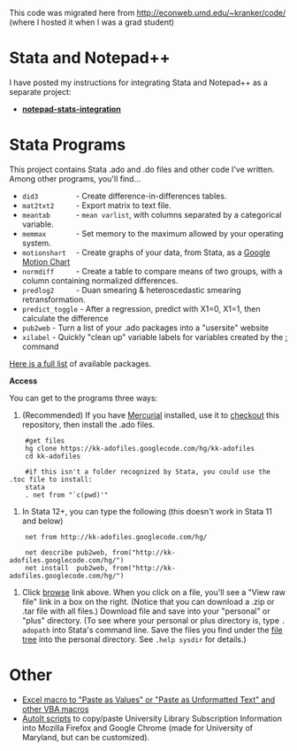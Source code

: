 This code was migrated here from http://econweb.umd.edu/~kranker/code/
(where I hosted it when I was a grad student)




# Stata and Notepad++ #

I have posted my instructions for integrating Stata and Notepad++ as a separate project:

  * **[notepad-stats-integration](http://code.google.com/p/notepad-stats-integration/)**


# Stata Programs #

This project contains Stata .ado and .do files and other code I've written.
Among other programs, you'll find...

  * `did3         ` - Create difference-in-differences tables.
  * `mat2txt2     ` - Export matrix to text file.
  * `meantab      ` - `mean varlist`, with columns separated by a categorical variable.
  * `memmax       ` - Set memory to the maximum allowed by your operating system.
  * `motionshart  ` - Create graphs of your data, from Stata, as a [Google Motion Chart](http://code.google.com/apis/visualization/documentation/gallery/motionchart.html)
  * `normdiff     ` - Create a table to compare means of two groups, with a column containing normalized differences.
  * `predlog2     ` - Duan smearing & heteroscedastic smearing retransformation.
  * `predict_toggle` -  After a regression, predict with X1=0, X1=1, then calculate the difference
  * `pub2web` - Turn a list of your .ado packages into a "usersite" website
  * `xilabel` -  Quickly "clean up" variable labels for variables created by the [: ](xi.md) command

[Here is a full list](http://code.google.com/p/kk-adofiles/source/browse/stata.toc) of available packages.

**Access**

You can get to the programs three ways:
  1. (Recommended) If you have [Mercurial](http://code.google.com/p/support/wiki/GettingStarted#Working_with_your_Source_Repository) installed, use it to [checkout](http://code.google.com/p/kk-adofiles/source/checkout) this repository, then install the .ado files.
```
    #get files
    hg clone https://kk-adofiles.googlecode.com/hg/kk-adofiles 
    cd kk-adofiles

    #if this isn't a folder recognized by Stata, you could use the .toc file to install:
    stata
    . net from "`c(pwd)'"
```
  1. In Stata 12+, you can type the following (this doesn't work in Stata 11 and below)
```
    net from http://kk-adofiles.googlecode.com/hg/
 
    net describe pub2web, from("http://kk-adofiles.googlecode.com/hg/")
    net install  pub2web, from("http://kk-adofiles.googlecode.com/hg/")
```
  1. Click [browse](http://code.google.com/p/kk-adofiles/source/browse/) link above. When you click on a file, you'll see a "View raw file" link in a box on the right. (Notice that you can download a .zip or .tar file with all files.) Download file and save into your "personal" or "plus" directory.  (To see where your personal or plus directory is, type `. adopath` into Stata's command line.  Save the files you find under the [file tree](http://code.google.com/p/kk-adofiles/source/browse/) into the personal directory.  See `.help sysdir` for details.)


# Other #
  * [Excel macro to "Paste as Values" or "Paste as Unformatted Text"  and other VBA macros](http://code.google.com/p/kk-adofiles/wiki/ExcelPasteValuesEtc)
  * [AutoIt scripts](http://code.google.com/p/kk-adofiles/source/browse/#hg%2Fumd-researchport) to copy/paste University Library Subscription Information into Mozilla Firefox and Google Chrome (made for University of Maryland, but can be customized).